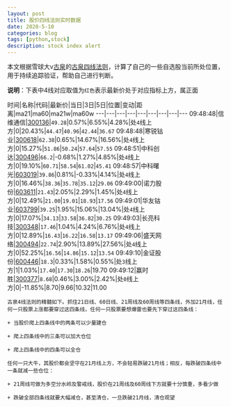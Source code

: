 ```yaml
---
layout: post
title: 股价四线法则实时数据
date: 2020-5-10
categories: blog
tags: [python,stock]
description: stock index alert
---
```



本文根据雪球大v[古泉](https://xueqiu.com/u/7148646888)的[古泉四线法则](https://xueqiu.com/7148646888/130498192)，计算了自己的一些自选股当前所处位置，用于持续追踪验证，帮助自己进行判断。

**说明**：下表中4线对应取值为`红色`表示最新价处于对应指标上方，属正面

时间|名称|代码|最新价|当日|3日|5日|位置|变动|距离|ma21|ma60|ma21w|ma60w
---|---|---|---|---|---|---|---|---
09:48:48|信维通信|[300136](https://xueqiu.com/S/SZ300136)|`49.28`|0.57%|6.55%|4.28%|处`4`线上方|0|20.43%|`44.47`|`40.96`|`42.44`|`36.67`
09:48:48|寒锐钴业|[300618](https://xueqiu.com/S/SZ300618)|`62.38`|0.65%|14.67%|16.56%|处`4`线上方|0|15.27%|`51.86`|`50.24`|`57.64`|`57.55`
09:48:51|中科创达|[300496](https://xueqiu.com/S/SZ300496)|`66.2`|-0.68%|1.27%|4.85%|处`4`线上方|0|19.10%|`60.71`|`58.54`|`61.02`|`45.41`
09:48:57|中科曙光|[603019](https://xueqiu.com/S/SH603019)|`39.86`|0.81%|-0.33%|4.14%|处`4`线上方|0|16.46%|`38.36`|`35.78`|`35.12`|`29.06`
09:49:00|诺力股份|[603611](https://xueqiu.com/S/SH603611)|`21.43`|2.05%|2.29%|1.45%|处`4`线上方|0|12.49%|`21.00`|`19.01`|`18.93`|`17.56`
09:49:01|华友钴业|[603799](https://xueqiu.com/S/SH603799)|`39.25`|1.95%|15.06%|13.04%|处`4`线上方|0|17.07%|`34.13`|`33.58`|`36.82`|`30.25`
09:49:03|长亮科技|[300348](https://xueqiu.com/S/SZ300348)|`17.46`|1.04%|4.24%|6.76%|处`4`线上方|0|12.89%|`16.43`|`16.22`|`16.58`|`13.17`
09:49:06|盛天网络|[300494](https://xueqiu.com/S/SZ300494)|`22.74`|2.90%|13.89%|27.56%|处`4`线上方|0|52.25%|`16.56`|`14.86`|`15.12`|`13.54`
09:49:10|金证股份|[600446](https://xueqiu.com/S/SH600446)|`18.3`|0.33%|1.58%|0.55%|处`3`线上方|1|1.03%|`17.40`|`17.30`|`18.26`|19.70
09:49:12|赢时胜|[300377](https://xueqiu.com/S/SZ300377)|`8.68`|0.46%|3.00%|2.42%|处`0`线上方|0|-11.85%|8.70|9.66|10.32|11.00

```
古泉4线法则的精髓如下。抓住21日线、60日线、21周线及60周线等四条线，外加21月线，任何一只股票上涨都要穿过这四条线，任何一只股票要想爆雷也要先下穿过这四条线：

+ 当股价爬上四条线中的两条可以少量建仓

+ 爬上四条线中的三条可以加大仓位

+ 爬上四条线中的四条可以全仓

任何一只大牛，其股价都会坚守在21月线上方，不会轻易跌破21月线；相反，每跌破四条线中一条就减一些仓位：

+ 21周线可做为多空分水岭及警戒线，股价在21周线及60周线下方就要十分慎重，多看少做

+ 跌破全部四条线就要大幅减仓，甚至清仓，一旦跌破21月线，清仓观望
```